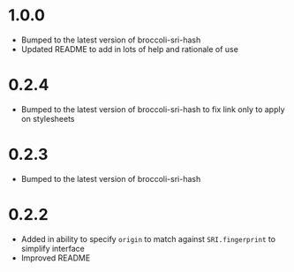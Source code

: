 # 1.0.0
- Bumped to the latest version of broccoli-sri-hash
- Updated README to add in lots of help and rationale of use

# 0.2.4
- Bumped to the latest version of broccoli-sri-hash to fix link only to apply on stylesheets

# 0.2.3
- Bumped to the latest version of broccoli-sri-hash

# 0.2.2
- Added in ability to specify `origin` to match against `SRI.fingerprint` to simplify interface
- Improved README
